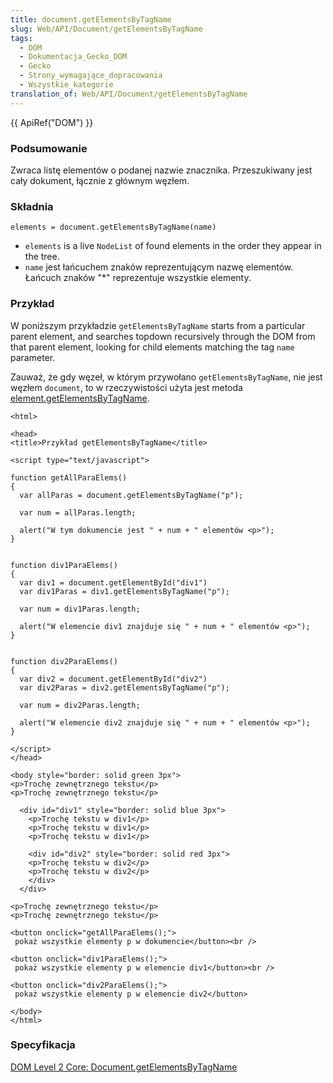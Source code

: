 ```yaml
---
title: document.getElementsByTagName
slug: Web/API/Document/getElementsByTagName
tags:
  - DOM
  - Dokumentacja_Gecko_DOM
  - Gecko
  - Strony_wymagające_dopracowania
  - Wszystkie_kategorie
translation_of: Web/API/Document/getElementsByTagName
---
```

{{ ApiRef("DOM") }}

### Podsumowanie

Zwraca listę elementów o podanej nazwie znacznika. Przeszukiwany jest cały dokument, łącznie z głównym węzłem.

### Składnia

    elements = document.getElementsByTagName(name)

- `elements` is a live `NodeList` of found elements in the order they appear in the tree.
- `name` jest łańcuchem znaków reprezentującym nazwę elementów. Łańcuch znaków "\*" reprezentuje wszystkie elementy.

### Przykład

W poniższym przykładzie `getElementsByTagName` starts from a particular parent element, and searches topdown recursively through the DOM from that parent element, looking for child elements matching the tag `name` parameter.

Zauważ, że gdy węzeł, w którym przywołano `getElementsByTagName`, nie jest węzłem `document`, to w rzeczywistości użyta jest metoda [element.getElementsByTagName](pl/DOM/element.getElementsByTagName).

    <html>

    <head>
    <title>Przykład getElementsByTagName</title>

    <script type="text/javascript">

    function getAllParaElems()
    {
      var allParas = document.getElementsByTagName("p");

      var num = allParas.length;

      alert("W tym dokumencie jest " + num + " elementów <p>");
    }


    function div1ParaElems()
    {
      var div1 = document.getElementById("div1")
      var div1Paras = div1.getElementsByTagName("p");

      var num = div1Paras.length;

      alert("W elemencie div1 znajduje się " + num + " elementów <p>");
    }


    function div2ParaElems()
    {
      var div2 = document.getElementById("div2")
      var div2Paras = div2.getElementsByTagName("p");

      var num = div2Paras.length;

      alert("W elemencie div2 znajduje się " + num + " elementów <p>");
    }

    </script>
    </head>

    <body style="border: solid green 3px">
    <p>Trochę zewnętrznego tekstu</p>
    <p>Trochę zewnętrznego tekstu</p>

      <div id="div1" style="border: solid blue 3px">
        <p>Trochę tekstu w div1</p>
        <p>Trochę tekstu w div1</p>
        <p>Trochę tekstu w div1</p>

        <div id="div2" style="border: solid red 3px">
        <p>Trochę tekstu w div2</p>
        <p>Trochę tekstu w div2</p>
        </div>
      </div>

    <p>Trochę zewnętrznego tekstu</p>
    <p>Trochę zewnętrznego tekstu</p>

    <button onclick="getAllParaElems();">
     pokaż wszystkie elementy p w dokumencie</button><br />

    <button onclick="div1ParaElems();">
     pokaż wszystkie elementy p w elemencie div1</button><br />

    <button onclick="div2ParaElems();">
     pokaż wszystkie elementy p w elemencie div2</button>

    </body>
    </html>

### Specyfikacja

[DOM Level 2 Core: Document.getElementsByTagName](http://www.w3.org/TR/DOM-Level-2-Core/core.html#ID-A6C9094)
